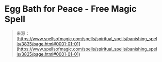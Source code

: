 <!--yml
category: 未分类
date: 2024-06-12 18:37:35
-->

# Egg Bath for Peace - Free Magic Spell

> 来源：[https://www.spellsofmagic.com/spells/spiritual_spells/banishing_spells/3835/page.html#0001-01-01](https://www.spellsofmagic.com/spells/spiritual_spells/banishing_spells/3835/page.html#0001-01-01)